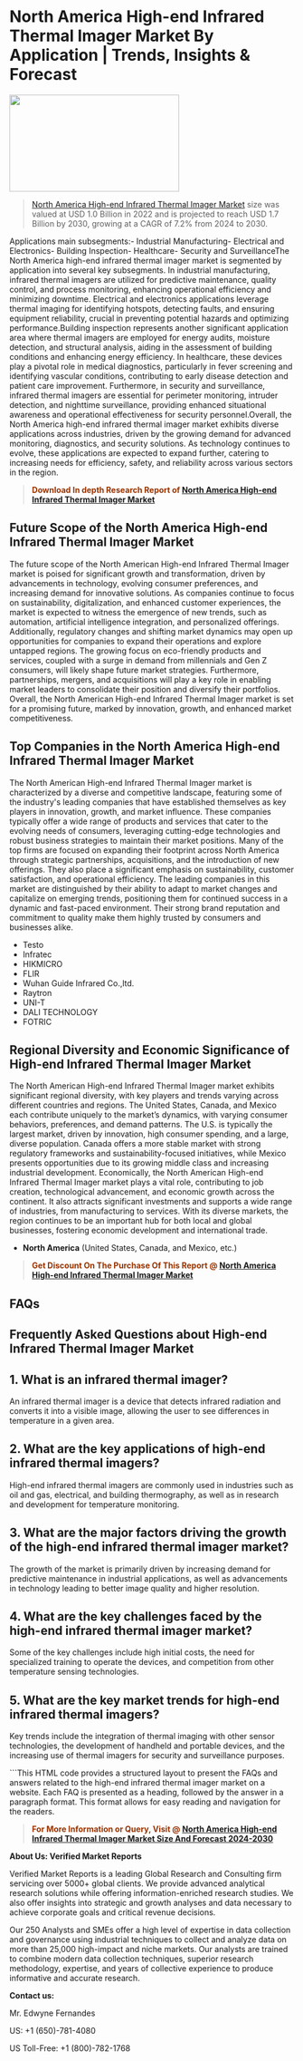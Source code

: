 <p><h1>North America High-end Infrared Thermal Imager Market By Application | Trends, Insights & Forecast</h1><p><img class="aligncenter size-medium wp-image-105565" src="https://ffe5etoiles.com/wp-content/uploads/2025/01/MST7-300x171.png" alt="" width="300" height="171" /></p><blockquote><p><a href="https://www.verifiedmarketreports.com/download-sample/?rid=514828&utm_source=Github-NA&utm_medium=358" target="_blank">North America High-end Infrared Thermal Imager Market</a> size was valued at USD 1.0 Billion in 2022 and is projected to reach USD 1.7 Billion by 2030, growing at a CAGR of 7.2% from 2024 to 2030.</p></blockquote>Applications main subsegments:- Industrial Manufacturing- Electrical and Electronics- Building Inspection- Healthcare- Security and SurveillanceThe North America high-end infrared thermal imager market is segmented by application into several key subsegments. In industrial manufacturing, infrared thermal imagers are utilized for predictive maintenance, quality control, and process monitoring, enhancing operational efficiency and minimizing downtime. Electrical and electronics applications leverage thermal imaging for identifying hotspots, detecting faults, and ensuring equipment reliability, crucial in preventing potential hazards and optimizing performance.Building inspection represents another significant application area where thermal imagers are employed for energy audits, moisture detection, and structural analysis, aiding in the assessment of building conditions and enhancing energy efficiency. In healthcare, these devices play a pivotal role in medical diagnostics, particularly in fever screening and identifying vascular conditions, contributing to early disease detection and patient care improvement. Furthermore, in security and surveillance, infrared thermal imagers are essential for perimeter monitoring, intruder detection, and nighttime surveillance, providing enhanced situational awareness and operational effectiveness for security personnel.Overall, the North America high-end infrared thermal imager market exhibits diverse applications across industries, driven by the growing demand for advanced monitoring, diagnostics, and security solutions. As technology continues to evolve, these applications are expected to expand further, catering to increasing needs for efficiency, safety, and reliability across various sectors in the region.</p><blockquote><p><span style="color: #993300;"><strong>Download In depth Research Report of <a href="https://www.verifiedmarketreports.com/download-sample/?rid=514828&utm_source=Github-NA&utm_medium=358">North America High-end Infrared Thermal Imager Market</a></strong></span></p></blockquote><h2>Future Scope of the North America High-end Infrared Thermal Imager Market</h2><p>The future scope of the North American High-end Infrared Thermal Imager market is poised for significant growth and transformation, driven by advancements in technology, evolving consumer preferences, and increasing demand for innovative solutions. As companies continue to focus on sustainability, digitalization, and enhanced customer experiences, the market is expected to witness the emergence of new trends, such as automation, artificial intelligence integration, and personalized offerings. Additionally, regulatory changes and shifting market dynamics may open up opportunities for companies to expand their operations and explore untapped regions. The growing focus on eco-friendly products and services, coupled with a surge in demand from millennials and Gen Z consumers, will likely shape future market strategies. Furthermore, partnerships, mergers, and acquisitions will play a key role in enabling market leaders to consolidate their position and diversify their portfolios. Overall, the North American High-end Infrared Thermal Imager market is set for a promising future, marked by innovation, growth, and enhanced market competitiveness.</p><h2>Top Companies in the North America High-end Infrared Thermal Imager Market</h2><p>The North American High-end Infrared Thermal Imager market is characterized by a diverse and competitive landscape, featuring some of the industry's leading companies that have established themselves as key players in innovation, growth, and market influence. These companies typically offer a wide range of products and services that cater to the evolving needs of consumers, leveraging cutting-edge technologies and robust business strategies to maintain their market positions. Many of the top firms are focused on expanding their footprint across North America through strategic partnerships, acquisitions, and the introduction of new offerings. They also place a significant emphasis on sustainability, customer satisfaction, and operational efficiency. The leading companies in this market are distinguished by their ability to adapt to market changes and capitalize on emerging trends, positioning them for continued success in a dynamic and fast-paced environment. Their strong brand reputation and commitment to quality make them highly trusted by consumers and businesses alike.</p><p><ul><li>Testo </li><li> Infratec </li><li> HIKMICRO </li><li> FLIR </li><li> Wuhan Guide Infrared Co.,ltd. </li><li> Raytron </li><li> UNI-T </li><li> DALI TECHNOLOGY </li><li> FOTRIC</li></ul></p><h2>Regional Diversity and Economic Significance of High-end Infrared Thermal Imager Market</h2><p>The North American High-end Infrared Thermal Imager market exhibits significant regional diversity, with key players and trends varying across different countries and regions. The United States, Canada, and Mexico each contribute uniquely to the market’s dynamics, with varying consumer behaviors, preferences, and demand patterns. The U.S. is typically the largest market, driven by innovation, high consumer spending, and a large, diverse population. Canada offers a more stable market with strong regulatory frameworks and sustainability-focused initiatives, while Mexico presents opportunities due to its growing middle class and increasing industrial development. Economically, the North American High-end Infrared Thermal Imager market plays a vital role, contributing to job creation, technological advancement, and economic growth across the continent. It also attracts significant investments and supports a wide range of industries, from manufacturing to services. With its diverse markets, the region continues to be an important hub for both local and global businesses, fostering economic development and international trade.</p><ul> <li><strong>North America</strong> (United States, Canada, and Mexico, etc.)</li></ul><blockquote><p><span style="color: #993300;"><strong>Get Discount On The Purchase Of This Report @ <a href="https://www.verifiedmarketreports.com/ask-for-discount/?rid=514828&utm_source=Github-NA&utm_medium=358">North America High-end Infrared Thermal Imager Market</a></strong></span></p></blockquote><h2>FAQs</h2><p> <h2>Frequently Asked Questions about High-end Infrared Thermal Imager Market</h1> <h2>1. What is an infrared thermal imager?</div><div></h2> <p>An infrared thermal imager is a device that detects infrared radiation and converts it into a visible image, allowing the user to see differences in temperature in a given area.</p> <h2>2. What are the key applications of high-end infrared thermal imagers?</div><div></h2> <p>High-end infrared thermal imagers are commonly used in industries such as oil and gas, electrical, and building thermography, as well as in research and development for temperature monitoring.</p> <h2>3. What are the major factors driving the growth of the high-end infrared thermal imager market?</div><div></h2> <p>The growth of the market is primarily driven by increasing demand for predictive maintenance in industrial applications, as well as advancements in technology leading to better image quality and higher resolution.</p> <h2>4. What are the key challenges faced by the high-end infrared thermal imager market?</div><div></h2> <p>Some of the key challenges include high initial costs, the need for specialized training to operate the devices, and competition from other temperature sensing technologies.</p> <h2>5. What are the key market trends for high-end infrared thermal imagers?</div><div></h2> <p>Key trends include the integration of thermal imaging with other sensor technologies, the development of handheld and portable devices, and the increasing use of thermal imagers for security and surveillance purposes.</p> <!-- Repeat the structure for the remaining FAQs and answers --></body></html>```This HTML code provides a structured layout to present the FAQs and answers related to the high-end infrared thermal imager market on a website. Each FAQ is presented as a heading, followed by the answer in a paragraph format. This format allows for easy reading and navigation for the readers.</p><blockquote><p><span style="color: #993300;"><strong>For More Information or Query, Visit @ <a href="https://www.verifiedmarketreports.com/product/high-end-infrared-thermal-imager-market/">North America High-end Infrared Thermal Imager Market Size And Forecast 2024-2030</a></strong></span></p></blockquote><p><strong>About Us: Verified Market Reports</strong></p><p>Verified Market Reports is a leading Global Research and Consulting firm servicing over 5000+ global clients. We provide advanced analytical research solutions while offering information-enriched research studies. We also offer insights into strategic and growth analyses and data necessary to achieve corporate goals and critical revenue decisions.</p><p>Our 250 Analysts and SMEs offer a high level of expertise in data collection and governance using industrial techniques to collect and analyze data on more than 25,000 high-impact and niche markets. Our analysts are trained to combine modern data collection techniques, superior research methodology, expertise, and years of collective experience to produce informative and accurate research.</p><p><strong>Contact us:</strong></p><p>Mr. Edwyne Fernandes</p><p>US: +1 (650)-781-4080</p><p>US Toll-Free: +1 (800)-782-1768</p>
